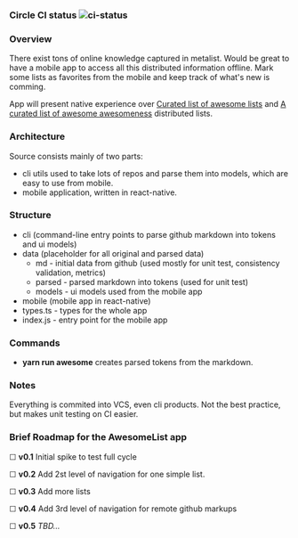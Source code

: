 ### Circle CI status ![ci-status](https://circleci.com/gh/ilyaivanov/AwesomeListApp.png?circle-token=44aac7759de8560e97ee68c478d2e9c680622b0f)

### Overview
There exist tons of online knowledge captured in metalist. Would be great to have a mobile app to access all this distributed information offline. Mark some lists as favorites from the mobile and keep track of what's new is comming.

App will present native experience over [Curated list of awesome lists](https://github.com/sindresorhus/awesome) and [A curated list of awesome awesomeness](https://github.com/bayandin/awesome-awesomeness) distributed lists.

### Architecture
Source consists mainly of two parts:

- cli utils used to take lots of repos and parse them into models, which are easy to use from mobile.
- mobile application, written in react-native.

### Structure
- cli (command-line entry points to parse github markdown into tokens and ui models)
- data (placeholder for all original and parsed data)
   - md - initial data from github (used mostly for unit test, consistency validation, metrics)
   - parsed - parsed markdown into tokens (used for unit test)
   - models - ui models used from the mobile app
- mobile (mobile app in react-native)
- types.ts - types for the whole app
- index.js - entry point for the mobile app

### Commands
- **yarn run awesome** creates parsed tokens from the markdown.

### Notes
Everything is commited into VCS, even cli products. Not the best practice, but makes unit testing on CI easier.

### Brief Roadmap for the AwesomeList app

☐ **v0.1** Initial spike to test full cycle

☐ **v0.2** Add 2st level of navigation for one simple list.

☐ **v0.3** Add more lists

☐ **v0.4** Add 3rd level of navigation for remote github markups

☐ **v0.5** *TBD...*


